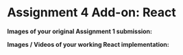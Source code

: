 # Assignment 4 Add-on: React

**Images of your original Assignment 1 submission:**

**Images / Videos of your working React implementation:**
